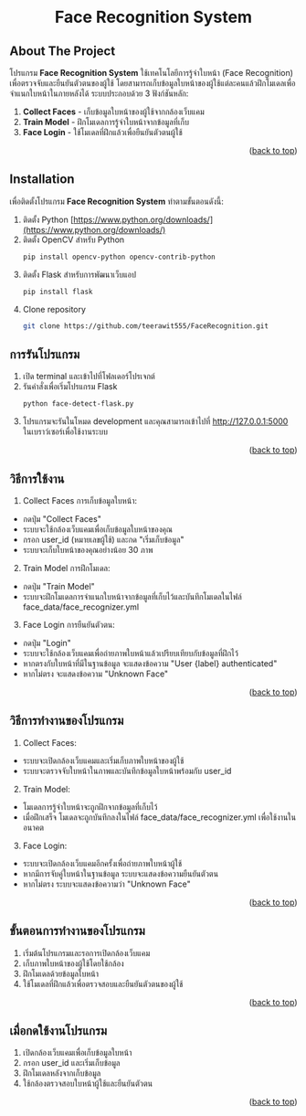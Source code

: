 <a name="readme-top"></a>

<br />
<div align="center">
    <h1>Face Recognition System</h1>
</div>

<!-- ABOUT THE PROJECT -->
## About The Project

โปรแกรม **Face Recognition System** ใช้เทคโนโลยีการรู้จำใบหน้า (Face Recognition) เพื่อตรวจจับและยืนยันตัวตนของผู้ใช้ โดยสามารถเก็บข้อมูลใบหน้าของผู้ใช้แต่ละคนแล้วฝึกโมเดลเพื่อจำแนกใบหน้าในภายหลังได้ ระบบประกอบด้วย 3 ฟังก์ชันหลัก:

1. **Collect Faces** - เก็บข้อมูลใบหน้าของผู้ใช้จากกล้องเว็บแคม
2. **Train Model** - ฝึกโมเดลการรู้จำใบหน้าจากข้อมูลที่เก็บ
3. **Face Login** - ใช้โมเดลที่ฝึกแล้วเพื่อยืนยันตัวตนผู้ใช้

<p align="right">(<a href="#readme-top">back to top</a>)</p>

## Installation

เพื่อติดตั้งโปรแกรม **Face Recognition System** ทำตามขั้นตอนดังนี้:

1. ติดตั้ง Python [https://www.python.org/downloads/](https://www.python.org/downloads/)
2. ติดตั้ง OpenCV สำหรับ Python
   ```sh
   pip install opencv-python opencv-contrib-python
   
3. ติดตั้ง Flask สำหรับการพัฒนาเว็บแอป
   ```sh
   pip install flask
4. Clone repository
   ```sh
   git clone https://github.com/teerawit555/FaceRecognition.git

## การรันโปรแกรม
1. เปิด terminal และเข้าไปที่โฟลเดอร์โปรเจกต์
2. รันคำสั่งเพื่อเริ่มโปรแกรม Flask
   ```sh
   python face-detect-flask.py
3. โปรแกรมจะรันในโหมด development และคุณสามารถเข้าไปที่ http://127.0.0.1:5000 ในเบราว์เซอร์เพื่อใช้งานระบบ
<p align="right">(<a href="#readme-top">back to top</a>)</p>

## วิธีการใช้งาน
1. Collect Faces การเก็บข้อมูลใบหน้า:
 - กดปุ่ม "Collect Faces"
 - ระบบจะใช้กล้องเว็บแคมเพื่อเก็บข้อมูลใบหน้าของคุณ
 - กรอก user_id (หมายเลขผู้ใช้) และกด "เริ่มเก็บข้อมูล"
 - ระบบจะเก็บใบหน้าของคุณอย่างน้อย 30 ภาพ

2. Train Model การฝึกโมเดล:
 - กดปุ่ม "Train Model"
 - ระบบจะฝึกโมเดลการจำแนกใบหน้าจากข้อมูลที่เก็บไว้และบันทึกโมเดลในไฟล์ face_data/face_recognizer.yml

3. Face Login การยืนยันตัวตน:
 - กดปุ่ม "Login"
 - ระบบจะใช้กล้องเว็บแคมเพื่อถ่ายภาพใบหน้าแล้วเปรียบเทียบกับข้อมูลที่ฝึกไว้
 - หากตรงกับใบหน้าที่มีในฐานข้อมูล จะแสดงข้อความ "User {label} authenticated"
 - หากไม่ตรง จะแสดงข้อความ "Unknown Face"
<p align="right">(<a href="#readme-top">back to top</a>)</p>

## วิธีการทำงานของโปรแกรม

1. Collect Faces:
 - ระบบจะเปิดกล้องเว็บแคมและเริ่มเก็บภาพใบหน้าของผู้ใช้
 - ระบบจะตรวจจับใบหน้าในภาพและบันทึกข้อมูลใบหน้าพร้อมกับ user_id
2. Train Model:
 - โมเดลการรู้จำใบหน้าจะถูกฝึกจากข้อมูลที่เก็บไว้
 - เมื่อฝึกเสร็จ โมเดลจะถูกบันทึกลงในไฟล์ face_data/face_recognizer.yml เพื่อใช้งานในอนาคต
3. Face Login:
 - ระบบจะเปิดกล้องเว็บแคมอีกครั้งเพื่อถ่ายภาพใบหน้าผู้ใช้
 - หากมีการจับคู่ใบหน้าในฐานข้อมูล ระบบจะแสดงข้อความยืนยันตัวตน
 - หากไม่ตรง ระบบจะแสดงข้อความว่า "Unknown Face"
<p align="right">(<a href="#readme-top">back to top</a>)</p> <!-- FRONTEND -->

## ขั้นตอนการทำงานของโปรแกรม
1. เริ่มต้นโปรแกรมและรอการเปิดกล้องเว็บแคม
2. เก็บภาพใบหน้าของผู้ใช้โดยใช้กล้อง
3. ฝึกโมเดลด้วยข้อมูลใบหน้า
4. ใช้โมเดลที่ฝึกแล้วเพื่อตรวจสอบและยืนยันตัวตนของผู้ใช้
<p align="right">(<a href="#readme-top">back to top</a>)</p> <!-- FRONTEND -->

## เมื่อกดใช้งานโปรแกรม
1. เปิดกล้องเว็บแคมเพื่อเก็บข้อมูลใบหน้า
2. กรอก user_id และเริ่มเก็บข้อมูล
3. ฝึกโมเดลหลังจากเก็บข้อมูล
4. ใช้กล้องตรวจสอบใบหน้าผู้ใช้และยืนยันตัวตน
<p align="right">(<a href="#readme-top">back to top</a>)</p> <!-- FRONTEND -->


